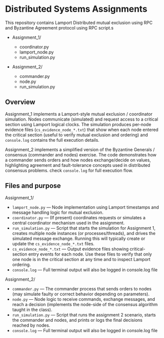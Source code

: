 # Distributed Systems Assignments

This repository contains Lamport Distributed mutual exclusion using RPC and Byzantine Agreement protocol using RPC script.s

- Assignment_1/
  - coordinator.py
  - lamport_node.py
  - run_simulation.py
 
- Assignment_2/
  - commander.py
  - node.py
  - run_simulation.py

## Overview

Assignment_1 implements a Lamport-style mutual exclusion / coordinator simulation. Nodes communicate (simulated) and request access to a critical section using Lamport logical clocks. The simulation produces per-node evidence files (`cs_evidence_node_*.txt`) that show when each node entered the critical section (useful to verify mutual exclusion and ordering) and `console.log` contains the full execution details.

Assignment_2 implements a simplified version of the Byzantine Generals / consensus (commander and nodes) exercise. The code demonstrates how a commander sends orders and how nodes exchange/decide on values, highlighting agreement and fault-tolerance concepts used in distributed consensus problems. check `console.log` for full execution flow.

## Files and purpose

Assignment_1/
- `lamport_node.py` — Node implementation using Lamport timestamps and message handling logic for mutual exclusion.
- `coordinator.py` — (If present) coordinates requests or simulates a central coordinator mechanism used in the assignment.
- `run_simulation.py` — Script that starts the simulation for Assignment 1, creates multiple node instances (or processes/threads), and drives the simulated message exchange. Running this will typically create or update the `cs_evidence_node_*.txt` files.
- `cs_evidence_node_*.txt` — Output evidence files showing critical-section entry events for each node. Use these files to verify that only one node is in the critical section at any time and to inspect Lamport ordering.
- `console.log` — Full terminal output will also be logged in console.log file

Assignment_2/
- `commander.py` — The commander process that sends orders to nodes (may simulate faulty or correct behavior depending on parameters).
- `node.py` — Node logic to receive commands, exchange messages, and reach a decision (implements the node-side of the consensus algorithm taught in the class).
- `run_simulation.py` — Script that runs the assignment 2 scenario, starts the commander and nodes, and prints or logs the final decisions reached by nodes.
- `console.log` — Full terminal output will also be logged in console.log file
